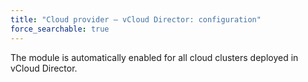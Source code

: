 ```yaml
---
title: "Cloud provider — vCloud Director: configuration"
force_searchable: true
---
```


The module is automatically enabled for all cloud clusters deployed in vCloud Director.
